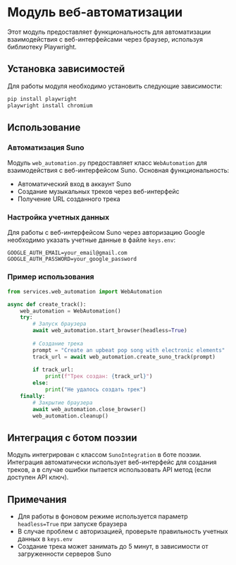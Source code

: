 # Модуль веб-автоматизации

Этот модуль предоставляет функциональность для автоматизации взаимодействия с веб-интерфейсами через браузер, используя библиотеку Playwright.

## Установка зависимостей

Для работы модуля необходимо установить следующие зависимости:

```bash
pip install playwright
playwright install chromium
```

## Использование

### Автоматизация Suno

Модуль `web_automation.py` предоставляет класс `WebAutomation` для взаимодействия с веб-интерфейсом Suno. Основная функциональность:

- Автоматический вход в аккаунт Suno
- Создание музыкальных треков через веб-интерфейс
- Получение URL созданного трека

### Настройка учетных данных

Для работы с веб-интерфейсом Suno через авторизацию Google необходимо указать учетные данные в файле `keys.env`:

```
GOOGLE_AUTH_EMAIL=your_email@gmail.com
GOOGLE_AUTH_PASSWORD=your_google_password
```

### Пример использования

```python
from services.web_automation import WebAutomation

async def create_track():
    web_automation = WebAutomation()
    try:
        # Запуск браузера
        await web_automation.start_browser(headless=True)
        
        # Создание трека
        prompt = "Create an upbeat pop song with electronic elements"
        track_url = await web_automation.create_suno_track(prompt)
        
        if track_url:
            print(f"Трек создан: {track_url}")
        else:
            print("Не удалось создать трек")
    finally:
        # Закрытие браузера
        await web_automation.close_browser()
        web_automation.cleanup()
```

## Интеграция с ботом поэзии

Модуль интегрирован с классом `SunoIntegration` в боте поэзии. Интеграция автоматически использует веб-интерфейс для создания треков, а в случае ошибки пытается использовать API метод (если доступен API ключ).

## Примечания

- Для работы в фоновом режиме используется параметр `headless=True` при запуске браузера
- В случае проблем с авторизацией, проверьте правильность учетных данных в `keys.env`
- Создание трека может занимать до 5 минут, в зависимости от загруженности серверов Suno